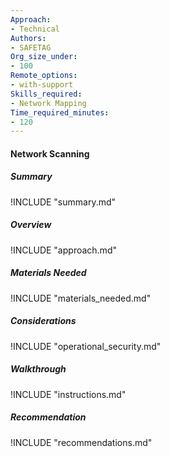 ```yaml
---
Approach:
- Technical
Authors:
- SAFETAG
Org_size_under:
- 100
Remote_options:
- with-support
Skills_required:
- Network Mapping
Time_required_minutes:
- 120
---
```


#### Network Scanning

##### Summary
!INCLUDE "summary.md"

##### Overview
!INCLUDE "approach.md"

##### Materials Needed
!INCLUDE "materials_needed.md"

##### Considerations
!INCLUDE "operational_security.md"

##### Walkthrough
!INCLUDE "instructions.md"

##### Recommendation
!INCLUDE "recommendations.md"
